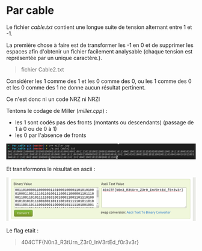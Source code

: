 # Par cable

Le fichier _cable.txt_ contient une longue suite de tension alternant entre 1 et -1.

La première chose à faire est de transformer les -1 en 0 et de supprimer les espaces afin d'obtenir un fichier facilement analysable (chaque tension est représentée par un unique caractère.).
> fichier Cable2.txt

Considérer les 1 comme des 1 et les 0 comme des 0, ou les 1 comme des 0 et les 0 comme des 1 ne donne aucun résultat pertinent.

Ce n'est donc ni un code NRZ ni NRZI

Tentons le codage de Miller (_miller.cpp_) :

- les 1 sont codés pas des fronts (montants ou descendants) (passage de 1 à 0 ou de 0 à 1)
- les 0 par l'absence de fronts

![alt text](https://github.com/anonylouis/404CTF-2022---Write-ups/blob/main/Divers/Par_cable/binary.png)

Et transformons le résultat en ascii :

![alt text](https://github.com/anonylouis/404CTF-2022---Write-ups/blob/main/Divers/Par_cable/ascii.png)

Le flag etait :

> 404CTF{N0n3_R3tUrn_Z3r0_InV3rtEd_f0r3v3r}